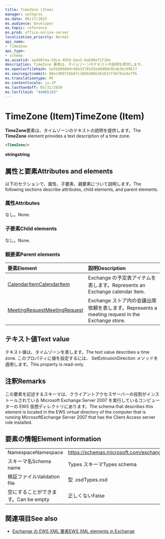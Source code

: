```yaml
---
title: TimeZone (Item)
manager: sethgros
ms.date: 09/17/2015
ms.audience: Developer
ms.topic: reference
ms.prod: office-online-server
localization_priority: Normal
api_name:
- TimeZone
api_type:
- schema
ms.assetid: aa49074a-50ca-4959-bee2-6ab90ef2f26e
description: TimeZone 要素は、タイムゾーンのテキストの説明を提供します。
ms.openlocfilehash: ba5b006804c66b32781d3e48d88e95ab36c09617
ms.sourcegitcommit: 88ec988f2bb67c1866d06b361615f3674a24e795
ms.translationtype: MT
ms.contentlocale: ja-JP
ms.lasthandoff: 05/31/2020
ms.locfileid: "44465143"
---
```

# <a name="timezone-item"></a><span data-ttu-id="b33bf-103">TimeZone (Item)</span><span class="sxs-lookup"><span data-stu-id="b33bf-103">TimeZone (Item)</span></span>

<span data-ttu-id="b33bf-104">**TimeZone**要素は、タイムゾーンのテキストの説明を提供します。</span><span class="sxs-lookup"><span data-stu-id="b33bf-104">The **TimeZone** element provides a text description of a time zone.</span></span> 
  
```xml
<TimeZone/>
```

 <span data-ttu-id="b33bf-105">**string**</span><span class="sxs-lookup"><span data-stu-id="b33bf-105">**string**</span></span>
## <a name="attributes-and-elements"></a><span data-ttu-id="b33bf-106">属性と要素</span><span class="sxs-lookup"><span data-stu-id="b33bf-106">Attributes and elements</span></span>

<span data-ttu-id="b33bf-107">以下のセクションで、属性、子要素、親要素について説明します。</span><span class="sxs-lookup"><span data-stu-id="b33bf-107">The following sections describe attributes, child elements, and parent elements.</span></span>
  
### <a name="attributes"></a><span data-ttu-id="b33bf-108">属性</span><span class="sxs-lookup"><span data-stu-id="b33bf-108">Attributes</span></span>

<span data-ttu-id="b33bf-109">なし。</span><span class="sxs-lookup"><span data-stu-id="b33bf-109">None.</span></span>
  
### <a name="child-elements"></a><span data-ttu-id="b33bf-110">子要素</span><span class="sxs-lookup"><span data-stu-id="b33bf-110">Child elements</span></span>

<span data-ttu-id="b33bf-111">なし。</span><span class="sxs-lookup"><span data-stu-id="b33bf-111">None.</span></span>
  
### <a name="parent-elements"></a><span data-ttu-id="b33bf-112">親要素</span><span class="sxs-lookup"><span data-stu-id="b33bf-112">Parent elements</span></span>

|<span data-ttu-id="b33bf-113">**要素**</span><span class="sxs-lookup"><span data-stu-id="b33bf-113">**Element**</span></span>|<span data-ttu-id="b33bf-114">**説明**</span><span class="sxs-lookup"><span data-stu-id="b33bf-114">**Description**</span></span>|
|:-----|:-----|
|[<span data-ttu-id="b33bf-115">CalendarItem</span><span class="sxs-lookup"><span data-stu-id="b33bf-115">CalendarItem</span></span>](calendaritem.md) <br/> |<span data-ttu-id="b33bf-116">Exchange の予定表アイテムを表します。</span><span class="sxs-lookup"><span data-stu-id="b33bf-116">Represents an Exchange calendar item.</span></span>  <br/> |
|[<span data-ttu-id="b33bf-117">MeetingRequest</span><span class="sxs-lookup"><span data-stu-id="b33bf-117">MeetingRequest</span></span>](meetingrequest.md) <br/> |<span data-ttu-id="b33bf-118">Exchange ストア内の会議出席依頼を表します。</span><span class="sxs-lookup"><span data-stu-id="b33bf-118">Represents a meeting request in the Exchange store.</span></span>  <br/> |
   
## <a name="text-value"></a><span data-ttu-id="b33bf-119">テキスト値</span><span class="sxs-lookup"><span data-stu-id="b33bf-119">Text value</span></span>

<span data-ttu-id="b33bf-120">テキスト値は、タイムゾーンを表します。</span><span class="sxs-lookup"><span data-stu-id="b33bf-120">The text value describes a time zone.</span></span> <span data-ttu-id="b33bf-121">このプロパティに値を設定するには、 SetExtrusionDirection メソッドを適用します。</span><span class="sxs-lookup"><span data-stu-id="b33bf-121">This property is read-only.</span></span>
  
## <a name="remarks"></a><span data-ttu-id="b33bf-122">注釈</span><span class="sxs-lookup"><span data-stu-id="b33bf-122">Remarks</span></span>

<span data-ttu-id="b33bf-123">この要素を記述するスキーマは、クライアントアクセスサーバーの役割がインストールされている Microsoft Exchange Server 2007 を実行しているコンピューターの EWS 仮想ディレクトリにあります。</span><span class="sxs-lookup"><span data-stu-id="b33bf-123">The schema that describes this element is located in the EWS virtual directory of the computer that is running MicrosoftExchange Server 2007 that has the Client Access server role installed.</span></span>
  
## <a name="element-information"></a><span data-ttu-id="b33bf-124">要素の情報</span><span class="sxs-lookup"><span data-stu-id="b33bf-124">Element information</span></span>

|||
|:-----|:-----|
|<span data-ttu-id="b33bf-125">Namespace</span><span class="sxs-lookup"><span data-stu-id="b33bf-125">Namespace</span></span>  <br/> |https://schemas.microsoft.com/exchange/services/2006/types  <br/> |
|<span data-ttu-id="b33bf-126">スキーマ名</span><span class="sxs-lookup"><span data-stu-id="b33bf-126">Schema name</span></span>  <br/> |<span data-ttu-id="b33bf-127">Types スキーマ</span><span class="sxs-lookup"><span data-stu-id="b33bf-127">Types schema</span></span>  <br/> |
|<span data-ttu-id="b33bf-128">検証ファイル</span><span class="sxs-lookup"><span data-stu-id="b33bf-128">Validation file</span></span>  <br/> |<span data-ttu-id="b33bf-129">型 .xsd</span><span class="sxs-lookup"><span data-stu-id="b33bf-129">Types.xsd</span></span>  <br/> |
|<span data-ttu-id="b33bf-130">空にすることができます。</span><span class="sxs-lookup"><span data-stu-id="b33bf-130">Can be empty</span></span>  <br/> |<span data-ttu-id="b33bf-131">正しくない</span><span class="sxs-lookup"><span data-stu-id="b33bf-131">False</span></span>  <br/> |
   
## <a name="see-also"></a><span data-ttu-id="b33bf-132">関連項目</span><span class="sxs-lookup"><span data-stu-id="b33bf-132">See also</span></span>



- [<span data-ttu-id="b33bf-133">Exchange の EWS XML 要素</span><span class="sxs-lookup"><span data-stu-id="b33bf-133">EWS XML elements in Exchange</span></span>](ews-xml-elements-in-exchange.md)

